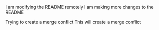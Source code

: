 I am modifying the README remotely
I am making more changes to the README 



Trying to create a merge conflict
This will create a merge conflict
